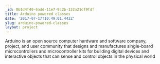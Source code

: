 ```yaml
---
_id: 8b1d4f40-6add-11e7-9c2b-132a21df9fdf
title: Arduino powered classes
date: '2017-07-17T10:49:01.442Z'
slug: arduino-powered-classes
layout: project
---
```

Arduino is an open source computer hardware and software company, project, and user community that designs and manufactures single-board microcontrollers and microcontroller kits for building digital devices and interactive objects that can sense and control objects in the physical world

